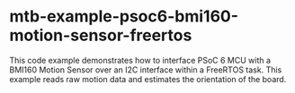 # mtb-example-psoc6-bmi160-motion-sensor-freertos
This code example demonstrates how to interface PSoC 6 MCU with a BMI160 Motion Sensor over an I2C interface within a FreeRTOS task. This example reads raw motion data and estimates the orientation of the board.
